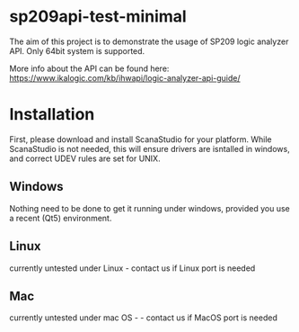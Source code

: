 # sp209api-test-minimal
 
The aim of this project is to demonstrate the usage of SP209 logic analyzer API. Only 64bit system is supported.

More info about the API can be found here: https://www.ikalogic.com/kb/ihwapi/logic-analyzer-api-guide/

# Installation
First, please download and install ScanaStudio for your platform. While ScanaStudio is not needed, this will ensure drivers are isntalled in windows, and correct UDEV rules are set for UNIX. 

## Windows
Nothing need to be done to get it running under windows, provided you use a recent (Qt5) environment.

## Linux
currently untested under Linux - contact us if Linux port is needed

## Mac
currently untested under mac OS -  - contact us if MacOS port is needed
